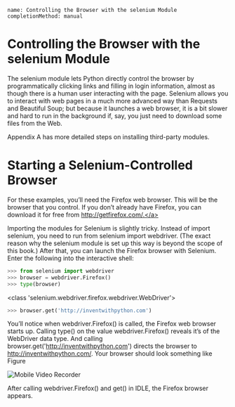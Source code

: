 ```ngMeta
name: Controlling the Browser with the selenium Module
completionMethod: manual
```
# Controlling the Browser with the selenium Module
The selenium module lets Python directly control the browser by programmatically clicking links and filling in login information, almost as though there is a human user interacting with the page. Selenium allows you to interact with web pages in a much more advanced way than Requests and Beautiful Soup; but because it launches a web browser, it is a bit slower and hard to run in the background if, say, you just need to download some files from the Web.

Appendix A has more detailed steps on installing third-party modules.

# Starting a Selenium-Controlled Browser
For these examples, you’ll need the Firefox web browser. This will be the browser that you control. If you don’t already have Firefox, you can download it for free from <span><a href=" http://getfirefox.com/."> http://getfirefox.com/.</a></span>

Importing the modules for Selenium is slightly tricky. Instead of import selenium, you need to run from selenium import webdriver. (The exact reason why the selenium module is set up this way is beyond the scope of this book.) After that, you can launch the Firefox browser with Selenium. Enter the following into the interactive shell:

```python
>>> from selenium import webdriver
>>> browser = webdriver.Firefox()
>>> type(browser)
```
<class 'selenium.webdriver.firefox.webdriver.WebDriver'>
```python
>>> browser.get('http://inventwithpython.com')
```
You’ll notice when webdriver.Firefox() is called, the Firefox web browser starts up. Calling type() on the value webdriver.Firefox() reveals it’s of the WebDriver data type. And calling browser.get('http://inventwithpython.com') directs the browser to http://inventwithpython.com/. Your browser should look something like Figure

![Mobile Video Recorder](assets/000018.jpg)

After calling webdriver.Firefox() and get() in IDLE, the Firefox browser appears.

